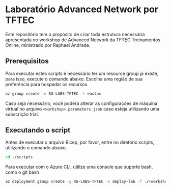 # Laboratório Advanced Network por TFTEC

Este repositório tem o propósito de criar toda estrutura necessária apresentada no workshop de Advanced Network da TFTEC Treinamentos Online, ministrado por Raphael Andrade.

## Prerequisitos

Para executar estes scripts é necessário ter um resource group já existe, para isso, execute o comando abaixo. Escolha uma região de sua preferência para hospedar os recursos.

```bash
az group create -n RG-LABS-TFTEC -l eastus
```

Caso seja necessário, você poderá alterar as configurações de máquina virtual no arquivo `<workshop>.parameters.json` caso esteja utilizando uma subscrição trial.

## Executando o script

Antes de executar o arquivo Bicep, por favor, entre no diretório scripts, utilizando o comando abaixo.

```bash
cd ./scripts
```

Para executar com o Azure CLI, utilize uma console que suporte bash, como o git bash

```bash
az deployment group create -g RG-LABS-TFTEC -n deploy-lab -f ./<workshop>.bicep -p @<woorkshop.parameters.json
```
